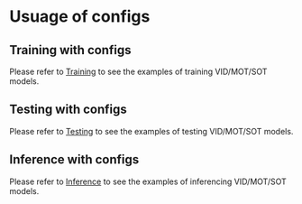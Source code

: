 # Usuage of configs

## Training with configs

Please refer to [Training](../docs/quick_run.md#training) to see the examples of training VID/MOT/SOT models.

## Testing with configs

Please refer to [Testing](../docs/quick_run.md#testing) to see the examples of testing VID/MOT/SOT models.

## Inference with configs

Please refer to [Inference](../docs/quick_run.md#inference) to see the examples of inferencing VID/MOT/SOT models.
